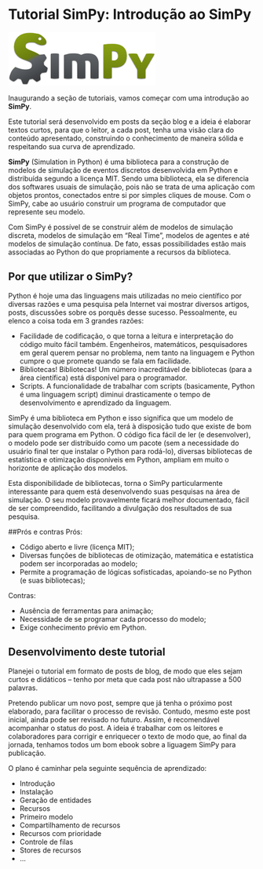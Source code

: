 # Tutorial SimPy: Introdução ao SimPy 
![SimPy logo](SimPy_Logo300.png)

Inaugurando a seção de tutoriais, vamos começar com uma introdução ao **SimPy**.

Este tutorial será desenvolvido em posts da seção blog e a ideia é elaborar textos curtos, para que o leitor, a cada post, tenha uma visão clara do conteúdo apresentado, construindo o conhecimento de maneira sólida e respeitando sua curva de aprendizado.

<!---
este parágrafo vale para todos os módulos do tutorial, deveria vir no README...
--->

**SimPy** (Simulation in Python) é uma biblioteca para a construção de modelos de simulação de eventos discretos desenvolvida em Python e distribuída segundo a licença MIT.  Sendo uma biblioteca, ela se diferencia dos softwares usuais de simulação, pois não se trata de uma aplicação com objetos prontos, conectados entre si por simples cliques de mouse. Com o SimPy, cabe ao usuário construir um programa de computador que represente seu modelo.

<!---
1. o modelo de simulação é feito editando-se diretamente um código em Python (seria o equivalente ao SIMAN, linguagem por trás do Arena)
2. a biblioteca SimPy disponibiliza funções que facilitam o desenvolvimento dos modelos
3. não há um ambiente visual para desenvolvimento dos modelos como nos softwares comerciais (talvez haja, mas o mais comum é trabalhar diretamente com a linguagem, não com ambientes de desenvolvimento)
4. é uma linguagem gratuita
5. acho que seria legal colocar um exemplo de código apenas para mostrar a cara de um modelo em simpy.
6. o Python é uma linguagem orientada a objetos
--->

Com SimPy é possível de se construir além de modelos de simulação discreta, modelos de simulação em “Real Time”, modelos de agentes e até modelos de simulação contínua. De fato, essas possibilidades estão mais associadas ao Python do que propriamente a recursos da biblioteca.
## Por que utilizar o SimPy?

Python é hoje uma das linguagens mais utilizadas no meio científico por diversas razões e uma pesquisa pela Internet vai mostrar diversos artigos, posts, discussões sobre os porquês desse sucesso. Pessoalmente, eu elenco a coisa toda em 3 grandes razões:

   - Facilidade de codificação, o que torna a leitura e interpretação do código muito fácil também. Engenheiros, matemáticos, pesquisadores em geral querem pensar no problema, nem tanto na linguagem e Python cumpre o que promete quando se fala em facilidade.
   - Bibliotecas! Bibliotecas! Um número inacreditável de bibliotecas (para a área científica) está disponível para o programador.
   - Scripts. A funcionalidade de trabalhar com scripts (basicamente, Python é uma linguagem script) diminui drasticamente o tempo de desenvolvimento e aprendizado da linguagem.

<!---
gratuidade (software comerciais $$$)
flexibilidade (software comerciais: engessado pelos módulos)
--->

SimPy é uma biblioteca em Python e isso significa que um modelo de simulação desenvolvido com ela, terá à disposição tudo que existe de bom para quem programa em Python. O código fica fácil de ler (e desenvolver), o modelo pode ser distribuído como um pacote (sem a necessidade do usuário final ter que instalar o Python para rodá-lo), diversas bibliotecas de estatística e otimização disponíveis em Python, ampliam em muito o horizonte de aplicação dos modelos.

<!---
ampliam o potencial de análise dos modelos
--->

Esta disponibilidade de bibliotecas, torna o SimPy particularmente interessante para quem está desenvolvendo suas pesquisas na área de simulação. O seu modelo provavelmente ficará melhor documentado, fácil de ser compreendido, facilitando a divulgação dos resultados de sua pesquisa.

<!---
por ser um software livre, é acessível a todos
--->

##Prós e contras
Prós:

- Código aberto e livre (licença MIT);
- Diversas funções de bibliotecas de otimização, matemática e estatística podem ser incorporadas ao modelo;
- Permite a programação de lógicas sofisticadas, apoiando-se no Python (e suas bibliotecas);

Contras:

- Ausência de ferramentas para animação;
- Necessidade de se programar cada processo do modelo;
- Exige conhecimento prévio em Python. 

<!---
- Não inclui um ambiente visual de desenvolvimento (IDE)
--->

## Desenvolvimento deste tutorial
Planejei o tutorial em formato de posts de blog, de modo que eles sejam curtos e didáticos – tenho por meta que cada post não ultrapasse a 500 palavras.

<!---
Este trecho está repetido. Melhor por no capítulo de introução (README), com definição dos objetivos do tutorial, público-alvo, estutura etc.
Cada etapa do tutorial poderia ser chamada "módulo".
Estes módulo seria sobre o SimPy...

Não seria melhor começar com:
1. O que é Simulação? (módulo 1)
2. O que é Python? (módulo 2)
3. O que é SimPy (módulo 3)
4. Instalando Python / Simpy (módulo 4)
...

--->

Pretendo publicar um novo post, sempre que já tenha o próximo post elaborado, para facilitar o processo de revisão. Contudo, mesmo este post inicial, ainda pode ser revisado no futuro. Assim, é recomendável acompanhar o status do post. A ideia é trabalhar com os leitores e colaboradores para corrigir e enriquecer o texto de modo que, ao final da jornada, tenhamos todos um bom ebook sobre a liguagem SimPy para publicação.

<!---
não entendi o primeiro parágrafo acima...
--->

O plano é caminhar pela seguinte sequência de aprendizado:

- Introdução
- Instalação
- Geração de entidades
- Recursos
- Primeiro modelo
- Compartilhamento de recursos
- Recursos com prioridade
- Controle de filas
- Stores de recursos
- ...

 

